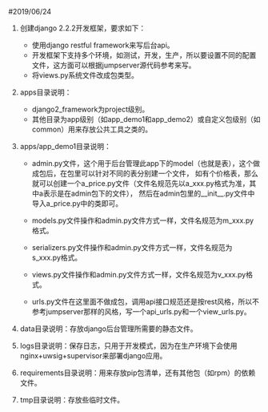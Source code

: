 #2019/06/24

1. 创建django 2.2.2开发框架，要求如下：
    * 使用django restful framework来写后台api。
    * 开发框架下支持多个环境，如测试，开发，生产，所以要设置不同的配置文件，这方面可以根据jumpserver源代码参考来写。
    * 将views.py系统文件改成包类型。

2. apps目录说明：
    * django2_framework为project级别。
    * 其他目录为app级别（如app_demo1和app_demo2）或自定义包级别（如common）用来存放公共工具之类的。
    
3. apps/app_demo1目录说明：
    * admin.py文件，这个用于后台管理此app下的model（也就是表），这个做成包后，在包里可以针对不同的表分别建一个文件，
      如有个价格表，那么就可以创建一个a_price.py文件（文件名规范先以a_xxx.py格式为准，其中a表示是在admin包下的文件），
      然后在admin包里的__init__.py文件中导入a_price.py中的类即可。
      
    * models.py文件操作和admin.py文件方式一样，文件名规范为m_xxx.py格式。
    
    * serializers.py文件操作和admin.py文件方式一样，文件名规范为s_xxx.py格式。
    
    * views.py文件操作和admin.py文件方式一样，文件名规范为v_xxx.py格式。
      
    * urls.py文件在这里面不做成包，调用api接口规范还是按rest风格，所以不参考jumpserver那样的风格，写一个api_urls.py和一个view_urls.py。  
      
4. data目录说明：存放django后台管理所需要的静态文件。

5. logs目录说明：保存日志，只用于开发模式，因为在生产环境下会使用nginx+uwsig+supervisor来部署django应用。

6. requirements目录说明：用来存放pip包清单，还有其他包（如rpm）的依赖文件。

7. tmp目录说明：存放些临时文件。